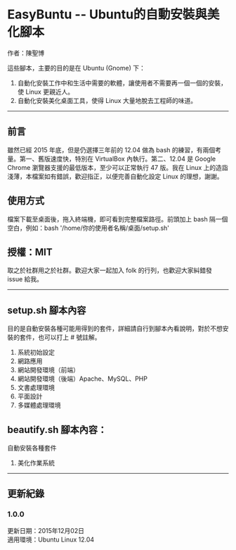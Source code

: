# EasyBuntu -- Ubuntu的自動安裝與美化腳本
作者：陳聖博

這些腳本，主要的目的是在 Ubuntu (Gnome) 下：

1. 自動化安裝工作中和生活中需要的軟體，讓使用者不需要再一個一個的安裝，使 Linux 更親近人。
2. 自動化安裝美化桌面工具，使得 Linux 大量地脫去工程師的味道。

-----

## 前言
雖然已經 2015 年底，但是仍選擇三年前的 12.04 做為 bash 的練習，有兩個考量。第一、舊版速度快，特別在 VirtualBox 內執行。第二、12.04 是 Google Chrome 瀏覽器支援的最低版本，至少可以正常執行 47 版。我在 Linux 上的造詣淺薄，本檔案如有錯誤，歡迎指正，以便完善自動化設定 Linux 的理想，謝謝。

## 使用方式
檔案下載至桌面後，拖入終端機，即可看到完整檔案路徑。前頭加上 bash 隔一個空白，例如：bash '/home/你的使用者名稱/桌面/setup.sh'

## 授權：MIT
取之於社群用之於社群。歡迎大家一起加入 folk 的行列，也歡迎大家糾錯發 issue 給我。


-----
## setup.sh 腳本內容
目的是自動安裝各種可能用得到的套件，詳細請自行到腳本內看說明，對於不想安裝的套件，也可以打上 # 號註解。

1. 系統初始設定
1. 網路應用
1. 網站開發環境（前端）
1. 網站開發環境（後端）Apache、MySQL、PHP
1. 文書處理環境
1. 平面設計
1. 多媒體處理環境

## beautify.sh 腳本內容：

自動安裝各種套件

1. 美化作業系統




-----
## 更新紀錄


### 1.0.0
更新日期：2015年12月02日  
適用環境：Ubuntu Linux 12.04
